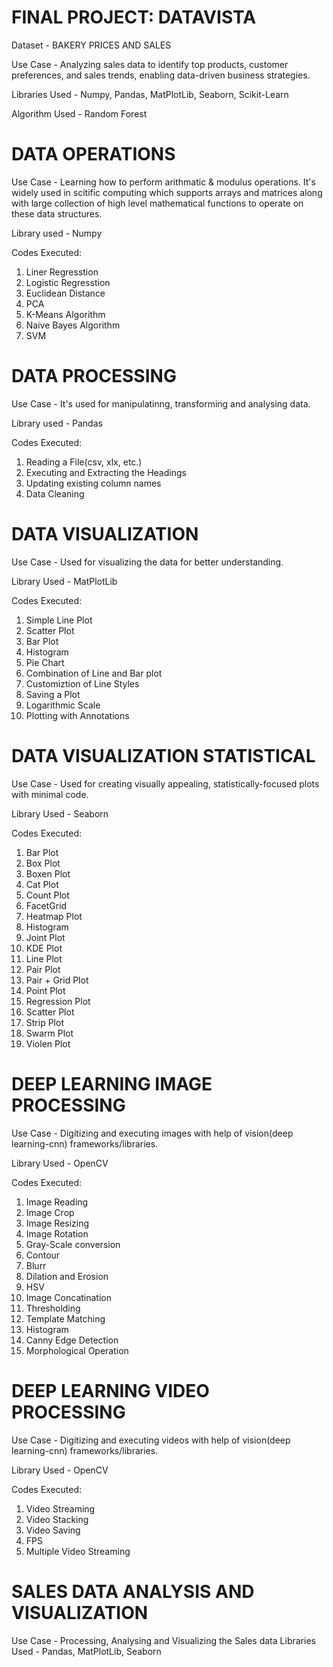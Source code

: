 # FINAL PROJECT: DATAVISTA
Dataset - BAKERY PRICES AND SALES

Use Case - Analyzing sales data to identify top products, customer preferences, and sales trends, enabling data-driven business strategies.

Libraries Used - Numpy, Pandas, MatPlotLib, Seaborn, Scikit-Learn

Algorithm Used - Random Forest

# DATA OPERATIONS

Use Case - Learning how to perform arithmatic & modulus operations. It's widely used in scitific computing which supports arrays and matrices along with large collection of high level mathematical functions to operate on these data structures.

Library used - Numpy

Codes Executed: 
1. Liner Regresstion
2. Logistic Regresstion
3. Euclidean Distance
4. PCA
5. K-Means Algorithm
6. Naive Bayes Algorithm
7. SVM

# DATA PROCESSING

Use Case - It's used for manipulatinng, transforming and analysing data.

Library used - Pandas

Codes Executed:
1. Reading a File(csv, xlx, etc.)
2. Executing and Extracting the Headings
3. Updating existing column names
4. Data Cleaning

# DATA VISUALIZATION

Use Case - Used for visualizing the data for better understanding.

Library Used - MatPlotLib

Codes Executed:
1. Simple Line Plot
2. Scatter Plot
3. Bar Plot
4. Histogram
5. Pie Chart
6. Combination of Line and Bar plot
7. Customiztion of Line Styles
8. Saving a Plot
9. Logarithmic Scale
10. Plotting with Annotations

# DATA VISUALIZATION STATISTICAL

Use Case - Used for creating visually appealing, statistically-focused plots with minimal code.

Library Used - Seaborn

Codes Executed:
1. Bar Plot
2. Box Plot
3. Boxen Plot
4. Cat Plot
5. Count Plot
6. FacetGrid
7. Heatmap Plot
8. Histogram
9. Joint Plot
10. KDE Plot
11. Line Plot
12. Pair Plot
13. Pair + Grid Plot
14. Point Plot
15. Regression Plot
16. Scatter Plot
17. Strip Plot
18. Swarm Plot
19. Violen Plot

# DEEP LEARNING IMAGE PROCESSING

Use Case - Digitizing and executing images with help of vision(deep learning-cnn) frameworks/libraries.

Library Used - OpenCV

Codes Executed:
1. Image Reading
2. Image Crop
3. Image Resizing
4. Image Rotation
5. Gray-Scale conversion
6. Contour
7. Blurr
8. Dilation and Erosion
9. HSV
10. Image Concatination
11. Thresholding
12. Template Matching
13. Histogram
14. Canny Edge Detection
15. Morphological Operation

# DEEP LEARNING VIDEO PROCESSING

Use Case - Digitizing and executing videos with help of vision(deep learning-cnn) frameworks/libraries.

Library Used - OpenCV

Codes Executed:
1. Video Streaming
2. Video Stacking
3. Video Saving
4. FPS
5. Multiple Video Streaming

# SALES DATA ANALYSIS AND VISUALIZATION

Use Case - Processing, Analysing and Visualizing the Sales data
Libraries Used - Pandas, MatPlotLib, Seaborn
